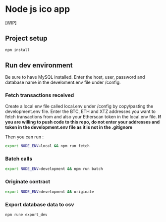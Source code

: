# Node js ico app 
[WIP]

## Project setup
``` bash
npm install
```

## Run dev environment

Be sure to have MySQL installed. Enter the host, user, password and database name in the develoment.env file under /config.

### Fetch transactions received
Create a local env file called local.env under /config by copy/pasting the development.env file.
Enter the BTC, ETH and XTZ addresses you want to fetch transactions from and also your Etherscan token in the local.env file.
**If you are willing to push code to this repo, do not enter your addresses and token in the development.env file as it is not in the .gitignore**

Then you can run :
``` bash
export NODE_ENV=local && npm run fetch
```

### Batch calls
``` bash
export NODE_ENV=development && npm run batch
```

### Originate contract
``` bash
export NODE_ENV=development && originate
```

### Export database data to csv
``` bash
npm rune export_dev
```